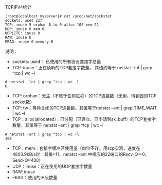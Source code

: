 TCPIPV4统计
```
[root@localhost myserver]# cat /proc/net/sockstat
sockets: used 227
TCP: inuse 5 orphan 0 tw 0 alloc 108 mem 22
UDP: inuse 0 mem 0
UDPLITE: inuse 0
RAW: inuse 0
FRAG: inuse 0 memory 0
```
说明：
- sockets: used：
已使用的所有协议套接字总量
- TCP: inuse：正在侦听的TCP套接字数量。
其值约等于 netstat –lnt | grep ^tcp | wc –l
```
# netstat -lnt | grep ^tcp | wc -l
6
```
- TCP: orphan：无主（不属于任何进程）的TCP连接数（无用、待销毁的TCP socket数）
- TCP: tw：等待关闭的TCP连接数。其值等于netstat –ant | grep TIME_WAIT | wc –l
- TCP：alloc(allocated)：已分配（已建立、已申请到sk_buff）的TCP套接字数量。其值等于
netstat –ant | grep ^tcp | wc –l
```
# netstat -ant | grep ^tcp | wc -l
108
```
- TCP：mem：套接字缓冲区使用量（单位不详。用scp实测，速度在4803.9kB/s时：其值=11，netstat –ant 中相应的22端口的Recv-Q＝0，Send-Q≈400）
- UDP：inuse：正在使用的UDP套接字数量
- RAW: inuse
- FRAG：使用的IP段数量

